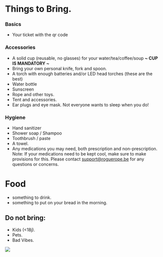 # Things to Bring.

### Basics

* Your ticket with the qr code

### Accessories

* A solid cup \(reusable, no glasses\) for your water/tea/coffee/soup **~ CUP IS MANDATORY ~** 
* Bring your own personal knife, fork and spoon.
* A torch with enough batteries and/or LED head torches \(these are the best\) 
* Water bottle 
* Sunscreen
* Rope and other toys.
* Tent and accessories. 
* Ear plugs and eye mask. Not everyone wants to sleep when you do!

### Hygiene

* Hand sanitizer
* Shower soap / Shampoo 
* Toothbrush / paste
* A towel.
* Any medications you may need, both prescription and non-prescription. Note: If your medications need to be kept cool, make sure to make provisions for this. Please contact [support@roguerope.be](mailto:support@roguerope.be) for any questions or concerns.

# Food
* something to drink.
* something to put on your bread in the morning. 

## Do not bring:

* Kids \(&lt;18j\). 
* Pets.
* Bad Vibes.

![](./assets/mug.jpeg)